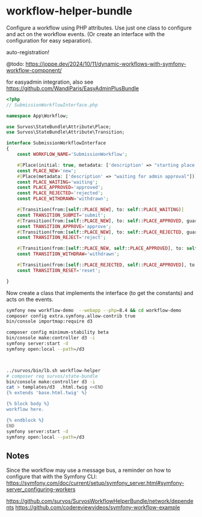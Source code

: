 # workflow-helper-bundle

Configure a workflow using PHP attributes.  Use just one class to configure and act on the workflow events.  (Or create an interface with the configuration for easy separation).

auto-registration!

@todo: https://joppe.dev/2024/10/11/dynamic-workflows-with-symfony-workflow-component/

for easyadmin integration, also see https://github.com/WandiParis/EasyAdminPlusBundle


```php
<?php
// SubmissionWorkflowInterface.php

namespace App\Workflow;

use Survos\StateBundle\Attribute\Place;
use Survos\StateBundle\Attribute\Transition;

interface SubmissionWorkflowInterface
{
    const WORKFLOW_NAME='SubmissionWorkflow';

    #[Place(initial: true, metadata: ['description' => "starting place after submission"])]
    const PLACE_NEW='new';
    #[Place(metadata: ['description' => "waiting for admin approval"])]
    const PLACE_WAITING='waiting';
    const PLACE_APPROVED='approved';
    const PLACE_REJECTED='rejected';
    const PLACE_WITHDRAWN='withdrawn';

    #[Transition(from:[self::PLACE_NEW], to: self::PLACE_WAITING)]
    const TRANSITION_SUBMIT='submit';
    #[Transition(from:[self::PLACE_NEW], to: self::PLACE_APPROVED, guard: "is_granted('ROLE_ADMIN')")]
    const TRANSITION_APPROVE='approve';
    #[Transition(from:[self::PLACE_NEW], to: self::PLACE_REJECTED, guard: "is_granted('ROLE_ADMIN')")]
    const TRANSITION_REJECT='reject';

    #[Transition(from:[self::PLACE_NEW, self::PLACE_APPROVED], to: self::PLACE_WITHDRAWN, guard: "is_granted('ROLE_USER')")]
    const TRANSITION_WITHDRAW='withdrawn';

    #[Transition(from:[self::PLACE_REJECTED, self::PLACE_APPROVED], to: self::PLACE_NEW)]
    const TRANSITION_RESET='reset';

}
```

Now create a class that implements the interface (to get the constants) and acts on the events.



```bash
symfony new workflow-demo  --webapp --php=8.4 && cd workflow-demo 
composer config extra.symfony.allow-contrib true
bin/console importmap:require d3

composer config minimum-stability beta
bin/console make:controller d3 -i
symfony server:start -d
symfony open:local --path=/d3



../survos/bin/lb.sh workflow-helper
# composer req survos/state-bundle
bin/console make:controller d3 -i
cat > templates/d3  .html.twig <<END
{% extends 'base.html.twig' %}

{% block body %}
workflow here.

{% endblock %}
END
symfony server:start -d
symfony open:local --path=/d3

```

## Notes

Since the workflow may use a message bus, a reminder on how to configure that with the Symfony CLI: https://symfony.com/doc/current/setup/symfony_server.html#symfony-server_configuring-workers

https://github.com/survos/SurvosWorkflowHelperBundle/network/dependents
https://github.com/codereviewvideos/symfony-workflow-example

